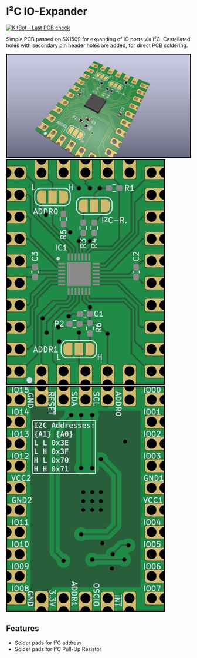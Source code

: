 # I²C IO-Expander

[![KitBot - Last PCB check](https://github.com/fanningert/kicad_pcb_ioexpander/actions/workflows/fabrication_check.yaml/badge.svg?branch=main)](https://github.com/fanningert/kicad_pcb_ioexpander/actions/workflows/fabrication_check.yaml)

Simple PCB passed on SX1509 for expanding of IO ports via I²C. Castellated holes with secondary pin header holes are added, for direct PCB soldering. 

![3D render of PCB](doc/assets/pcb-3d.png)
![PCB Top](doc/assets/pcb-top.jpg)
![PCB Bottom](doc/assets/pcb-bottom.jpg)

## Features

* Solder pads for I²C address
* Solder pads for I²C Pull-Up Resistor
